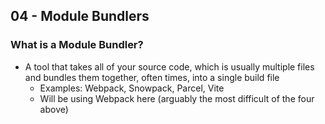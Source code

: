 ## 04 - Module Bundlers

### What is a Module Bundler?

- A tool that takes all of your source code, which is usually multiple files and bundles them together, often times, into a single build file
  - Examples: Webpack, Snowpack, Parcel, Vite
  - Will be using Webpack here (arguably the most difficult of the four above)
